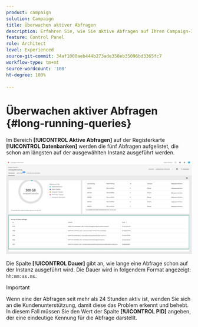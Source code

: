 ```yaml
---
product: campaign
solution: Campaign
title: Überwachen aktiver Abfragen
description: Erfahren Sie, wie Sie aktive Abfragen auf Ihren Campaign-Instanzen im Control Panel überwachen.
feature: Control Panel
role: Architect
level: Experienced
source-git-commit: 34af1000aeb444b273ade358eb35096bd3365fc7
workflow-type: tm+mt
source-wordcount: '108'
ht-degree: 100%

---
```


# Überwachen aktiver Abfragen {#long-running-queries}

Im Bereich **[!UICONTROL Aktive Abfragen]** auf der Registerkarte **[!UICONTROL Datenbanken]** werden die fünf Abfragen aufgelistet, die schon am längsten auf der ausgewählten Instanz ausgeführt werden.

![](assets/active-queries.png)

Die Spalte **[!UICONTROL Dauer]** gibt an, wie lange eine Abfrage schon auf der Instanz ausgeführt wird. Die Dauer wird in folgendem Format angezeigt: `hh:mm:ss.ms`.

>[!IMPORTANT]
>
>Wenn eine der Abfragen seit mehr als 24 Stunden aktiv ist, wenden Sie sich an die Kundenunterstützung, damit diese das Problem erkennt und behebt. In diesem Fall müssen Sie den Wert der Spalte **[!UICONTROL PID]** angeben, der eine eindeutige Kennung für die Abfrage darstellt.
